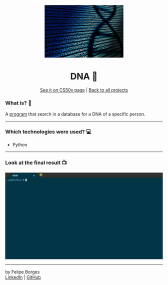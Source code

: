 <div align="center">	
	<img src="./.github/intro.jpg" alt="DNA" width="50%"/>	
</div>

<div align="center">
	<h1>DNA 🧬</h1>	
</div>

<div align="center">
	<a href="https://cs50.harvard.edu/x/2020/psets/6/dna/">See it on CS50x page</a> |
	<a href="https://github.com/felipejsborges/cs50_challenges#cs50x-challenges-">Back to all projects</a>
</div>

### What is? 🤔
A [program](./dna.py) that search in a database for a DNA of a specific person.
<hr>

### Which technologies were used? 💻
- Python
<hr>

### Look at the final result 📺<br>
![dnagif](./.github/gif.gif)
<hr>

by Felipe Borges<br>
[LinkedIn](https://www.linkedin.com/in/felipejsborges) | [GitHub](https://github.com/felipejsborges)
